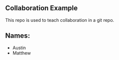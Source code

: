 
## Collaboration Example

This repo is used to teach collaboration in a git repo.

## Names:
- Austin
- Matthew
